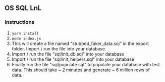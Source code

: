 ## OS SQL LnL

### Instructions

1. `yarn install`
2. `node index.js`
3. This will create a file named "stubbed_faker_data.sql" in the export folder. Import / run the file into your database.
4. Import / run the file "sql/init_db.sql" into your database
5. Import / run the file "sql/init_helpers.sql" into your database
6. Finally run the file "sql/populate.sql" to populate your database with test data. This should take ~ 2 minutes and generate ~ 6 million rows of data.


